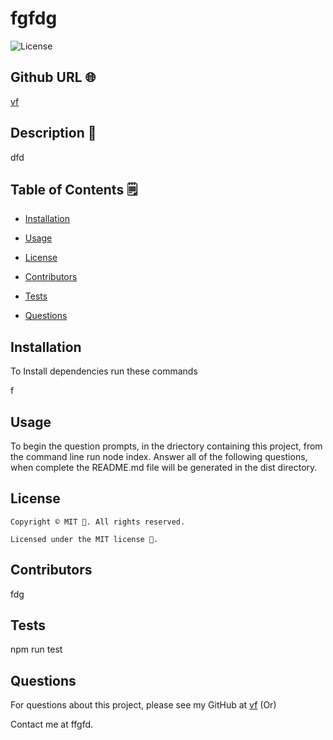 # fgfdg
  ![License](https://img.shields.io/badge/license-MIT-yellowgreen.svg)

  ## Github URL 🌐
[vf](https://github.com/vf/)

## Description 📝
dfd
  
## Table of Contents 🗒
* [Installation](#installation)
* [Usage](#usage)

* [License](#license)

* [Contributors](#contributors)
* [Tests](#tests)
* [Questions](#questions)

## Installation 


To Install dependencies run these commands 

f

## Usage


To begin the question prompts, in the driectory containing this project, from the command line run node index.
 Answer all of the following questions, when complete the README.md file will be generated in the dist directory.

## License



    Copyright © MIT 📛. All rights reserved. 
      
    Licensed under the MIT license 📛.

## Contributors 
 

fdg

## Tests


npm run test

## Questions

For questions about this project, please see my GitHub at [vf](https://github.com/vf)  (Or) 

Contact me at ffgfd.
